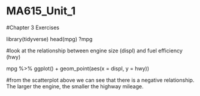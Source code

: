 # MA615_Unit_1

#Chapter 3 Exercises

library(tidyverse)
head(mpg)
?mpg

#look at the relationship between engine size (displ) and fuel efficiency (hwy)

mpg %>% ggplot() + geom_point(aes(x = displ, y = hwy))

#from the scatterplot above we can see that there is a negative relationship. The larger the engine, the smaller the highway mileage.

